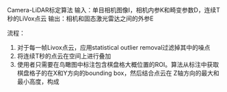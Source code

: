 Camera-LiDAR标定算法
输入：单目相机图像I，相机内参K和畸变参数D，连续T秒的LiVox点云
输出：相机和固态激光雷达之间的外参E

流程：
1. 对于每一帧Livox点云，应用statistical outlier removal过滤掉其中的噪点
2. 将连续T秒的点云在空间上进行叠加
3. 使用者只需要在鸟瞰图中标注包含棋盘格大概位置的ROI。算法从标注中获取棋盘格子的在X和Y方向的bounding box，然后结合点云在
Z轴方向的最大和最小高度，构成